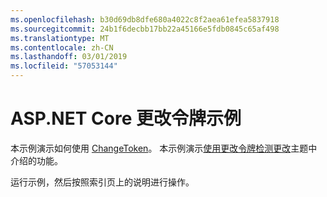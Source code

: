 ```yaml
---
ms.openlocfilehash: b30d69db8dfe680a4022c8f2aea61efea5837918
ms.sourcegitcommit: 24b1f6decbb17bb22a45166e5fdb0845c65af498
ms.translationtype: MT
ms.contentlocale: zh-CN
ms.lasthandoff: 03/01/2019
ms.locfileid: "57053144"
---
```

# <a name="aspnet-core-change-token-sample"></a>ASP.NET Core 更改令牌示例

本示例演示如何使用 [ChangeToken](https://docs.microsoft.com/dotnet/api/microsoft.extensions.primitives.changetoken)。 本示例演示[使用更改令牌检测更改](https://docs.microsoft.com/aspnet/core/fundamentals/change-tokens)主题中介绍的功能。

运行示例，然后按照索引页上的说明进行操作。
